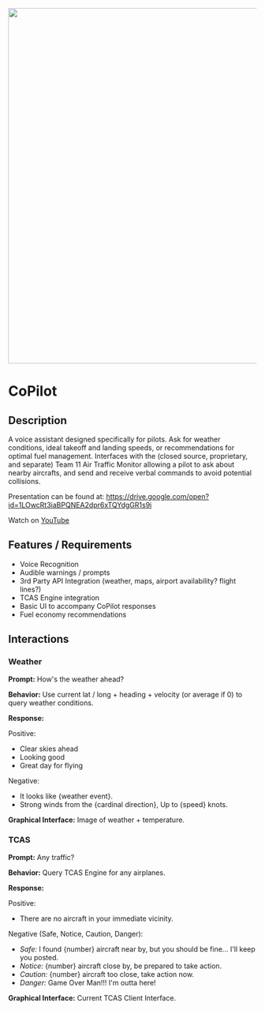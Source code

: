 <img src="Documentation/Images/CoPilotLogo@2x.png" width="720" style="margin:auto;display:block">

# CoPilot

## Description
A voice assistant designed specifically for pilots. Ask for weather conditions, ideal takeoff and landing speeds, or recommendations for optimal fuel management. Interfaces with the (closed source, proprietary, and separate) Team 11 Air Traffic Monitor allowing a pilot to ask about nearby aircrafts, and send and receive verbal commands to avoid potential collisions.

Presentation can be found at: https://drive.google.com/open?id=1LOwcRt3iaBPQNEA2dpr6xTQYdgGR1s9i

Watch on [YouTube](https://youtu.be/4pIOv-pjLLU)

## Features / Requirements

 - Voice Recognition
 - Audible warnings / prompts
 - 3rd Party API Integration (weather, maps, airport availability? flight lines?)
 - TCAS Engine integration
 - Basic UI to accompany CoPilot responses
 - Fuel economy recommendations

## Interactions

### Weather

**Prompt:** How's the weather ahead?

**Behavior:** Use current lat / long + heading + velocity (or average if 0) to query weather conditions.

**Response:**

Positive:

- Clear skies ahead
- Looking good
- Great day for flying

Negative:

- It looks like {weather event}.
- Strong winds from the {cardinal direction}, Up to {speed} knots.

**Graphical Interface:** Image of weather + temperature.

### TCAS

**Prompt:** Any traffic?

**Behavior:** Query TCAS Engine for any airplanes.

**Response:** 

Positive:

- There are no aircraft in your immediate vicinity.

Negative (Safe, Notice, Caution, Danger):

- *Safe:* I found {number} aircraft near by, but you should be fine... I'll keep you posted.
- *Notice:* {number} aircraft close by, be prepared to take action.
- *Caution:* {number} aircraft too close, take action now.
- *Danger:* Game Over Man!!! I'm outta here!

**Graphical Interface:** Current TCAS Client Interface.

